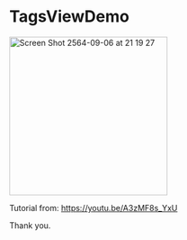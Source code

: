 # TagsViewDemo

<img width="281" alt="Screen Shot 2564-09-06 at 21 19 27" src="https://user-images.githubusercontent.com/3993516/132231171-406e5eca-d293-4811-867a-1510d8e0beef.png">

Tutorial from: https://youtu.be/A3zMF8s_YxU

Thank you.

